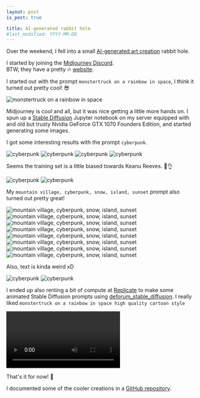 ```yaml
---
layout: post
is_post: true

title: AI-generated rabbit hole
#last_modified: YYYY-MM-DD
---
```

Over the weekend, I fell into a small [AI-generated art creation](https://en.wikipedia.org/wiki/Text-to-image_model) rabbit hole.

I started by joining the [Midjourney Discord](https://discord.gg/midjourney).<br>BTW, they have a pretty 🔥 [website](https://www.midjourney.com).

I started out with the prompt `monstertruck on a rainbow in space`, I think it turned out pretty cool! 😎

<img src="https://cdn.jsdelivr.net/gh/frederikstroem/AI-generated-art/Midjourney/Midjourney_monstertruck_on_a_rainbow_in_space.png" alt="monstertruck on a rainbow in space" />

Midjourney is cool and all, but it was nice getting a little more hands on. I spun up a [Stable Diffusion](https://github.com/CompVis/stable-diffusion) Jupyter notebook on my server equipped with and old but trusty Nvidia GeForce GTX 1070 Founders Edition, and started generating some images.

I got some interesting results with the prompt `cyberpunk`.

<div class="imgWrapper">
    <img src="https://cdn.jsdelivr.net/gh/frederikstroem/AI-generated-art/Stable-Diffusion/cyberpunk/2022_09_25_15_58_cyberpunk.png" alt="cyberpunk" />
    <img src="https://cdn.jsdelivr.net/gh/frederikstroem/AI-generated-art/Stable-Diffusion/cyberpunk/2022_09_25_16_48_cyberpunk.png" alt="cyberpunk" />
    <img src="https://cdn.jsdelivr.net/gh/frederikstroem/AI-generated-art/Stable-Diffusion/cyberpunk/2022_09_25_15_37_cyberpunk.png" alt="cyberpunk" />
    <img src="https://cdn.jsdelivr.net/gh/frederikstroem/AI-generated-art/Stable-Diffusion/cyberpunk/2022_09_25_15_56_cyberpunk.png" alt="cyberpunk" />
</div>

Seems the training set is a little biased towards Keanu Reeves. 🤣👌

<div class="imgWrapper">
    <img src="https://cdn.jsdelivr.net/gh/frederikstroem/AI-generated-art/Stable-Diffusion/cyberpunk/2022_09_25_16_00_cyberpunk.png" alt="cyberpunk" />
    <img src="https://cdn.jsdelivr.net/gh/frederikstroem/AI-generated-art/Stable-Diffusion/cyberpunk/2022_09_25_15_38_cyberpunk.png" alt="cyberpunk" />
</div>

My `mountain village, cyberpunk, snow, island, sunset` prompt also turned out pretty great!


<div class="imgWrapper">
    <img src="https://cdn.jsdelivr.net/gh/frederikstroem/AI-generated-art/Stable-Diffusion/mountain_village,_cyberpunk,_snow,_island,_sunset/2022_09_25_21_03_mountain_village,_cyberpunk,_snow,_island,_sunset.png" alt="mountain village, cyberpunk, snow, island, sunset" />
    <img src="https://cdn.jsdelivr.net/gh/frederikstroem/AI-generated-art/Stable-Diffusion/mountain_village,_cyberpunk,_snow,_island,_sunset/2022_09_25_21_00_mountain_village,_cyberpunk,_snow,_island,_sunset.png" alt="mountain village, cyberpunk, snow, island, sunset" />
    <img src="https://cdn.jsdelivr.net/gh/frederikstroem/AI-generated-art/Stable-Diffusion/mountain_village,_cyberpunk,_snow,_island,_sunset/2022_09_25_20_56_mountain_village,_cyberpunk,_snow,_island,_sunset.png" alt="mountain village, cyberpunk, snow, island, sunset" />
    <img src="https://cdn.jsdelivr.net/gh/frederikstroem/AI-generated-art/Stable-Diffusion/mountain_village,_cyberpunk,_snow,_island,_sunset/2022_09_25_20_52_mountain_village,_cyberpunk,_snow,_island,_sunset.png" alt="mountain village, cyberpunk, snow, island, sunset" />
    <img src="https://cdn.jsdelivr.net/gh/frederikstroem/AI-generated-art/Stable-Diffusion/mountain_village,_cyberpunk,_snow,_island,_sunset/2022_09_25_20_38_mountain_village,_cyberpunk,_snow,_island,_sunset.png" alt="mountain village, cyberpunk, snow, island, sunset" />
    <img src="https://cdn.jsdelivr.net/gh/frederikstroem/AI-generated-art/Stable-Diffusion/mountain_village,_cyberpunk,_snow,_island,_sunset/2022_09_25_20_42_mountain_village,_cyberpunk,_snow,_island,_sunset.png" alt="mountain village, cyberpunk, snow, island, sunset" />
    <img src="https://cdn.jsdelivr.net/gh/frederikstroem/AI-generated-art/Stable-Diffusion/mountain_village,_cyberpunk,_snow,_island,_sunset/2022_09_25_20_22_mountain_village,_cyberpunk,_snow,_island,_sunset.png" alt="mountain village, cyberpunk, snow, island, sunset" />
    <img src="https://cdn.jsdelivr.net/gh/frederikstroem/AI-generated-art/Stable-Diffusion/mountain_village,_cyberpunk,_snow,_island,_sunset/2022_09_25_20_26_mountain_village,_cyberpunk,_snow,_island,_sunset.png" alt="mountain village, cyberpunk, snow, island, sunset" />
</div>

Also, text is kinda weird xD

<div class="imgWrapper">
    <img src="https://cdn.jsdelivr.net/gh/frederikstroem/AI-generated-art/Stable-Diffusion/cyberpunk/2022_09_25_17_36_cyberpunk.png" alt="cyberpunk" />
    <img src="https://cdn.jsdelivr.net/gh/frederikstroem/AI-generated-art/Stable-Diffusion/cyberpunk/2022_09_25_17_34_cyberpunk.png" alt="cyberpunk" />
</div>

I ended up also renting a bit of compute at [Replicate](https://replicate.com) to make some animated Stable Diffusion prompts using [deforum_stable_diffusion](https://replicate.com/deforum/deforum_stable_diffusion). I really liked `monstertruck on a rainbow in space high quality cartoon style`

<video loop controls autoplay>
  <source src="https://cdn.jsdelivr.net/gh/frederikstroem/AI-generated-art/deforum_stable_diffusion/deforum_stable_diffusion_2022-09-23_monstertruck_on_a_rainbow_in_space_high_quality_cartoon_style.mp4" type="video/mp4">
  Your browser does not support the video tag.
</video>

That's it for now! 🎉

I documented some of the cooler creations in a [GitHub repository](https://github.com/frederikstroem/AI-generated-art).
